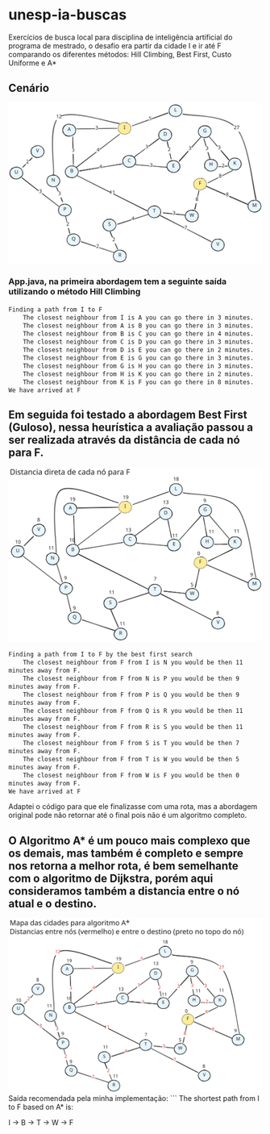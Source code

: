 # unesp-ia-buscas

Exercícios de busca local para disciplina de inteligência artificial do programa de mestrado, o desafio era partir da cidade I e ir até F comparando os diferentes métodos: Hill Climbing, Best First, Custo Uniforme e A*
## Cenário
<img src="./cenario.svg">

### App.java, na primeira abordagem tem a seguinte saída utilizando o método Hill Climbing
```
Finding a path from I to F
    The closest neighbour from I is A you can go there in 3 minutes.
    The closest neighbour from A is B you can go there in 3 minutes.
    The closest neighbour from B is C you can go there in 4 minutes.
    The closest neighbour from C is D you can go there in 3 minutes.
    The closest neighbour from D is E you can go there in 2 minutes.
    The closest neighbour from E is G you can go there in 3 minutes.
    The closest neighbour from G is H you can go there in 3 minutes.
    The closest neighbour from H is K you can go there in 2 minutes.
    The closest neighbour from K is F you can go there in 8 minutes.
We have arrived at F
```

## Em seguida foi testado a abordagem Best First (Guloso), nessa heurística a avaliação passou a ser realizada através da distância de cada nó para F. 
<img src="./distanciasdef.svg">

```
Finding a path from I to F by the best first search
    The closest neighbour from F from I is N you would be then 11 minutes away from F.
    The closest neighbour from F from N is P you would be then 9 minutes away from F.
    The closest neighbour from F from P is Q you would be then 9 minutes away from F.
    The closest neighbour from F from Q is R you would be then 11 minutes away from F.
    The closest neighbour from F from R is S you would be then 11 minutes away from F.
    The closest neighbour from F from S is T you would be then 7 minutes away from F.
    The closest neighbour from F from T is W you would be then 5 minutes away from F.
    The closest neighbour from F from W is F you would be then 0 minutes away from F.
We have arrived at F
```
Adaptei o código para que ele finalizasse com uma rota, mas a abordagem original pode não retornar até o final pois não é um algoritmo completo.


## O Algoritmo A* é um pouco mais complexo que os demais, mas também é completo e sempre nos retorna a melhor rota, é bem semelhante com o algoritmo de Dijkstra, porém aqui consideramos também a distancia entre o nó atual e o destino.

<img src="./mapaaestrela.svg">
Saída recomendada pela minha implementação:
```
The shortest path from I to F based on A* is:

I -> B -> T -> W -> F
```
